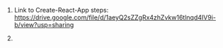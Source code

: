 1) Link to Create-React-App steps:
    https://drive.google.com/file/d/1aeyQ2sZZgRx4zhZvkw16tlnqd4IV9i-b/view?usp=sharing

2) 